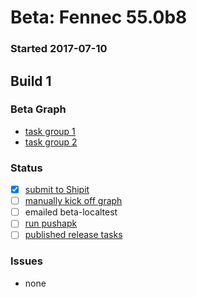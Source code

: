 # Beta: Fennec 55.0b8

### Started 2017-07-10

## Build 1

### Beta Graph
- [task group 1](https://tools.taskcluster.net/push-inspector/#/sj57XSnEQhuWsVOfZMLERQ)
- [task group 2](https://tools.taskcluster.net/push-inspector/#/sWZa8vqQR8WU_5lNyyAI7Q)

### Status
- [x] [submit to Shipit](https://wiki.mozilla.org/Release:Release_Automation_on_Mercurial:Starting_a_Release#Submit_to_Ship_It)
- [ ] [manually kick off graph](https://github.com/mozilla/releasewarrior/blob/master/how-tos/fennec-temp-relpro.md#start-off-the-fennec-graph)
- [ ] emailed beta-localtest
- [ ] [run pushapk](https://github.com/mozilla/releasewarrior/blob/master/how-tos/fennec-temp-relpro.md#run-pushapk-manually)
- [ ] [published release tasks](https://wiki.mozilla.org/Release:Release_Automation_on_Mercurial:Updates_through_Shipping#Post-release_tasks)

### Issues
- none


